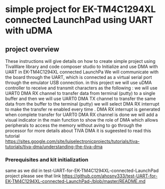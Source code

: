 # simple project for EK-TM4C1294XL connected LaunchPad using UART with uDMA 



## project overview 

These instructions will give details on how to create simple project using TivaWare library and code composer studio to Initialize and use DMA with UART in EK-TM4C1294XL connected LaunchPa
We will communicate with the board through the UART, which is connected as a virtual serial port through the emulator USB connection.
in this project we will use uDMA controller to receive and transmit characters as the following :
we will use UART0 DMA RX channel to transfer data from terminal (putty) to a single buffer and then we will use UART0 DMA TX channel to transfer the same data from the buffer to the terminal (putty) 
we will select DMA RX interrupt to make the transfer re enabled every time . DMA RX interrupt is generated when complete transfer for UART0 DMA RX channel is done
we will add a visual indicator in the main function to show the role of DMA which allows peripherals to access the memory without aving to go through the processor
for more details about TIVA DMA it is sugeested to read this tutorial  
https://sites.google.com/site/luiselectronicprojects/tutorials/tiva-tutorials/tiva-dma/understanding-the-tiva-dma
 

### Prerequisites and kit initialization




 same as we did in test-UART-for-EK-TM4C1294XL-connected-LaunchPad project 
 please see that link
https://github.com/ahosny333/test-UART-for-EK-TM4C1294XL-connected-LaunchPad-/blob/master/README.md 



